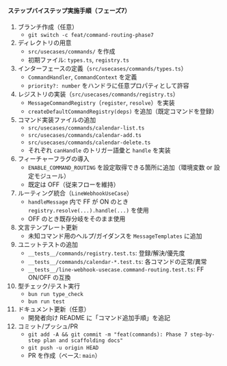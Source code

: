 
#### ステップバイステップ実施手順（フェーズ7）
1. ブランチ作成（任意）
   - `git switch -c feat/command-routing-phase7`
2. ディレクトリの用意
   - `src/usecases/commands/` を作成
   - 初期ファイル: `types.ts`, `registry.ts`
3. インターフェースの定義（`src/usecases/commands/types.ts`）
   - `CommandHandler`, `CommandContext` を定義
   - `priority?: number` をハンドラに任意プロパティとして許容
4. レジストリの実装（`src/usecases/commands/registry.ts`）
   - `MessageCommandRegistry`（`register`, `resolve`）を実装
   - `createDefaultCommandRegistry(deps)` を追加（既定コマンドを登録）
5. コマンド実装ファイルの追加
   - `src/usecases/commands/calendar-list.ts`
   - `src/usecases/commands/calendar-add.ts`
   - `src/usecases/commands/calendar-delete.ts`
   - それぞれ `canHandle` のトリガー語彙と `handle` を実装
6. フィーチャーフラグの導入
   - `ENABLE_COMMAND_ROUTING` を設定取得できる箇所に追加（環境変数 or 設定モジュール）
   - 既定は OFF（従来フローを維持）
7. ルーティング統合（`LineWebhookUseCase`）
   - `handleMessage` 内で FF が ON のとき `registry.resolve(...).handle(...)` を使用
   - OFF のとき既存分岐をそのまま使用
8. 文言テンプレート更新
   - 未知コマンド用のヘルプ/ガイダンスを `MessageTemplates` に追加
9. ユニットテストの追加
   - `__tests__/commands/registry.test.ts`: 登録/解決/優先度
   - `__tests__/commands/calendar-*.test.ts`: 各コマンドの正常/異常
   - `__tests__/line-webhook-usecase.command-routing.test.ts`: FF ON/OFF の互換
10. 型チェック/テスト実行
    - `bun run type_check`
    - `bun run test`
11. ドキュメント更新（任意）
    - 開発者向け README に「コマンド追加手順」を追記
12. コミット/プッシュ/PR
    - `git add -A && git commit -m "feat(commands): Phase 7 step-by-step plan and scaffolding docs"`
    - `git push -u origin HEAD`
    - PR を作成（ベース: `main`）